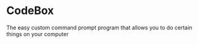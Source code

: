# CodeBox
The easy custom command prompt program that allows you to do certain things on your computer

